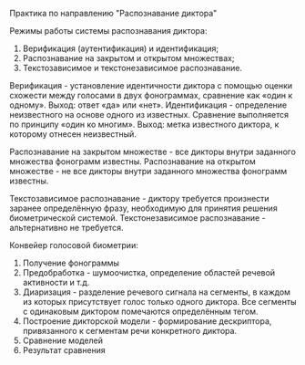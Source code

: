 Практика по направлению "Распознавание диктора"

Режимы работы системы распознавания диктора:

1. Верификация (аутентификация) и идентификация;
2. Распознавание на закрытом и открытом множествах;
3. Текстозависимое и текстонезависимое распознавание.

Верификация - установление идентичности диктора с помощью оценки схожести между голосами в двух фонограммах, сравнение как «один к одному». Выход: ответ «да» или «нет».
Идентификация - определение неизвестного на основе одного из известных. Сравнение выполняется по принципу «один ко многим». Выход: метка известного диктора, к которому отнесен неизвестный.

Распознавание на закрытом множестве - все дикторы внутри заданного множества фонограмм известны.
Распознавание на открытом множестве - не все дикторы внутри заданного множества фонограмм известны.

Текстозависимое распознавание - диктору требуется произнести заранее определённую фразу, необходимую для принятия решения биометрической системой.
Текстонезависимое распознавание - альтернативно не требуется.

Конвейер голосовой биометрии:

1. Получение фонограммы
2. Предобработка - шумоочистка, определение областей речевой активности и т.д.
3. Диаризация - разделение речевого сигнала на сегменты, в каждом из которых присутствует голос только одного диктора. Все сегменты с одинаковым диктором помечаются определённым тегом.
4. Построение дикторской модели - формирование дескриптора, привязанного к сегментам речи конкретного диктора.
5. Сравнение моделей
6. Результат сравнения

